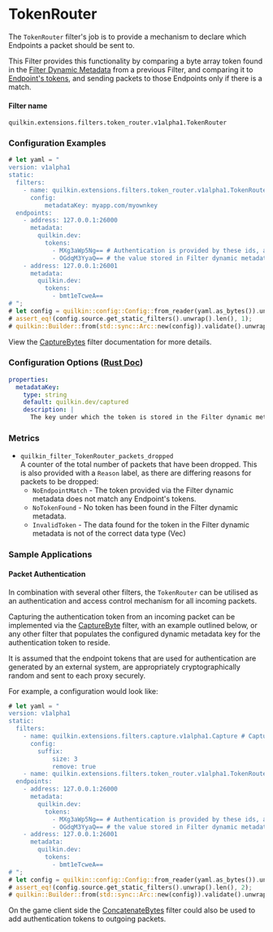 # TokenRouter

The `TokenRouter` filter's job is to provide a mechanism to declare which Endpoints a packet should be sent to.   

This Filter provides this functionality by comparing a byte array token found in the
[Filter Dynamic Metadata][filter-dynamic-metadata] from a previous Filter, and comparing it to
[Endpoint's tokens][endpoint-tokens], and sending packets to those Endpoints only if there is a match.

#### Filter name
```text
quilkin.extensions.filters.token_router.v1alpha1.TokenRouter
```

### Configuration Examples
```rust
# let yaml = "
version: v1alpha1
static:
  filters:
    - name: quilkin.extensions.filters.token_router.v1alpha1.TokenRouter
      config:
          metadataKey: myapp.com/myownkey
  endpoints: 
    - address: 127.0.0.1:26000
      metadata:
        quilkin.dev:
          tokens:
            - MXg3aWp5Ng== # Authentication is provided by these ids, and matched against 
            - OGdqM3YyaQ== # the value stored in Filter dynamic metadata
    - address: 127.0.0.1:26001
      metadata:
        quilkin.dev:
          tokens:
            - bmt1eTcweA==
# ";
# let config = quilkin::config::Config::from_reader(yaml.as_bytes()).unwrap();
# assert_eq!(config.source.get_static_filters().unwrap().len(), 1);
# quilkin::Builder::from(std::sync::Arc::new(config)).validate().unwrap();
```

View the [CaptureBytes](./capture.md) filter documentation for more details.

### Configuration Options ([Rust Doc](../../api/quilkin/filters/token_router/struct.Config.html))

```yaml
properties:
  metadataKey:
    type: string
    default: quilkin.dev/captured
    description: | 
      The key under which the token is stored in the Filter dynamic metadata.
```

### Metrics

* `quilkin_filter_TokenRouter_packets_dropped`  
  A counter of the total number of packets that have been dropped. This is also provided with a `Reason` label, as there
  are differing reasons for packets to be dropped:
    * `NoEndpointMatch` - The token provided via the Filter dynamic metadata does not match any Endpoint's tokens.
    * `NoTokenFound` - No token has been found in the Filter dynamic metadata.
    * `InvalidToken` - The data found for the token in the Filter dynamic metadata is not of the correct data type
       (Vec<u8>)

### Sample Applications

#### Packet Authentication

In combination with several other filters, the `TokenRouter` can be utilised as an authentication and access control
mechanism for all incoming packets.

Capturing the authentication token from an incoming packet can be implemented via the [CaptureByte](./capture.md)
filter, with an example outlined below, or any other filter that populates the configured dynamic metadata key for the
authentication token to reside.

It is assumed that the endpoint tokens that are used for authentication are generated by an external system, are 
appropriately cryptographically random and sent to each proxy securely.

For example, a configuration would look like:

```rust
# let yaml = "
version: v1alpha1
static:
  filters:
    - name: quilkin.extensions.filters.capture.v1alpha1.Capture # Capture and remove the authentication token
      config:
        suffix:
            size: 3
            remove: true
    - name: quilkin.extensions.filters.token_router.v1alpha1.TokenRouter
  endpoints: 
    - address: 127.0.0.1:26000
      metadata:
        quilkin.dev:
          tokens:
            - MXg3aWp5Ng== # Authentication is provided by these ids, and matched against 
            - OGdqM3YyaQ== # the value stored in Filter dynamic metadata
    - address: 127.0.0.1:26001
      metadata:
        quilkin.dev:
          tokens:
            - bmt1eTcweA==
# ";
# let config = quilkin::config::Config::from_reader(yaml.as_bytes()).unwrap();
# assert_eq!(config.source.get_static_filters().unwrap().len(), 2);
# quilkin::Builder::from(std::sync::Arc::new(config)).validate().unwrap();
```

On the game client side the [ConcatenateBytes](./concatenate_bytes.md) filter could also be used to add authentication
tokens to outgoing packets.

[filter-dynamic-metadata]: ../filters.md#filter-dynamic-metadata
[endpoint-tokens]: ../proxy.md#upstream-endpoint
